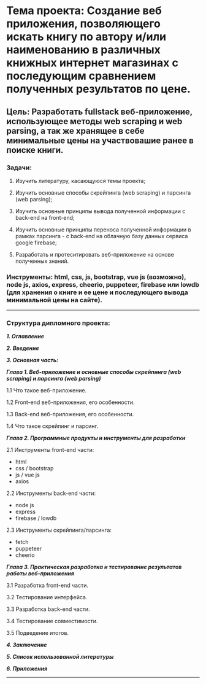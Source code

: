 # **Тема проекта**: Создание веб приложения, позволяющего искать книгу по автору и/или наименованию в различных книжных интернет магазинах с последующим сравнением полученных результатов по цене.

## **Цель**: Разработать fullstack веб-приложение, использующее методы web scraping и web parsing, а так же хранящее в себе минимальные цены на участвовашие ранее в поиске книги.  

### **Задачи**:   

1. Изучить литературу, касающуюся темы проекта;    

2. Изучить основные способы скрейпинга (web scraping) и парсинга (web parsing); 

3. Изучить основные принципы вывода полученной информации с back-end на front-end; 

4. Изучить основные принципы переноса полученной информации в рамках парсинга - с back-end на облачную базу данных сервиса google firebase;

5. Разработать и протеситировать веб-приложение на основе полученных знаний. 

### **Инструменты**: html, css, js, bootstrap, vue js (возможно), node js, axios, express, cheerio, puppeteer, firebase или lowdb (для хранения о книге и ее цене и последующего вывода минимальной цены на сайте).   
---
### **Структура дипломного проекта**:   

**_1. Оглавление_**

**_2. Введение_**

**_3. Основная часть:_**

***Глава 1. Веб-приложение и основные способы скрейпинга (web scraping) и парсинга (web parsing)***

1.1 Что такое веб-приложение.

1.2 Front-end веб-приложения, его особенности.

1.3 Back-end веб-приложения, его особенности.

1.4 Что такое скрейпинг и парсинг.  

***Глава 2. Программные продукты и инструменты для разработки***

2.1 Инструменты front-end части:
- html
- css / bootstrap
- js / vue js
- axios

2.2 Инструменты back-end части:
- node js
- express
- firebase / lowdb

2.3  Инструменты скрейпинга/парсинга:
- fetch 
- puppeteer
- cheerio

***Глава 3. Практическая разработка и тестирование результатов работы веб-приложения***

3.1 Разработка front-end части.

3.2 Тестирование интерфейса.

3.3 Разработка back-end части.

3.4 Тестирование совместимости.

3.5 Подведение итогов. 

***_4. Заключение_***

***_5. Список использованной литературы_***

***_6. Приложения_***

---